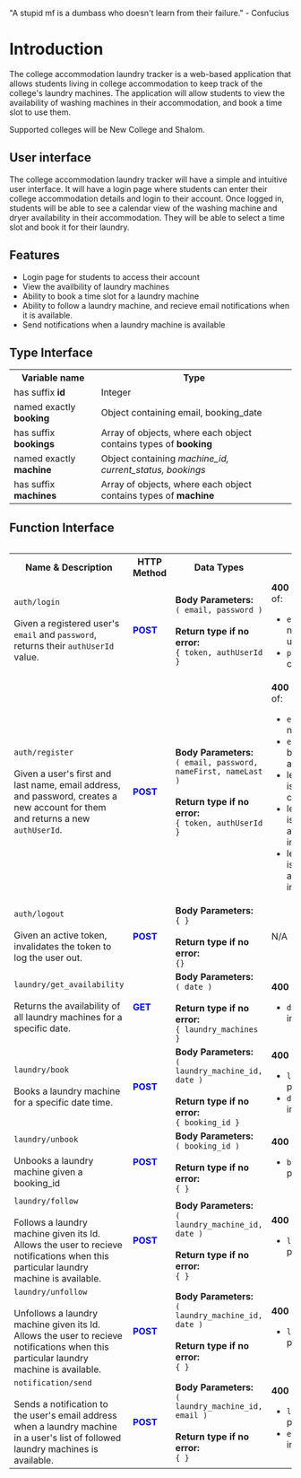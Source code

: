"A stupid mf is a dumbass who doesn't learn from their failure." - Confucius

# Introduction
The college accommodation laundry tracker is a web-based application that allows students living in college accommodation to keep track of the college's laundry machines. The application will allow students to view the availability of washing machines in their accommodation, and book a time slot to use them.

Supported colleges will be New College and Shalom.

## User interface
The college accommodation laundry tracker will have a simple and intuitive user interface. It will have a login page where students can enter their college accommodation details and login to their account. Once logged in, students will be able to see a calendar view of the washing machine and dryer availability in their accommodation. They will be able to select a time slot and book it for their laundry. 

## Features
- Login page for students to access their account
- View the availbility of laundry machines
- Ability to book a time slot for a laundry machine
- Ability to follow a laundry machine, and recieve email notifications when it is available.
- Send notifications when a laundry machine is available

## Type Interface

<table>
  <tr>
    <th>Variable name</th>
    <th>Type</th>
  </tr>
  <tr>
    <td>has suffix <b>id</b></td>
    <td>Integer</td>
  </tr>
  <tr>
    <td>named exactly <b>booking</b></td>
    <td>Object containing email, booking_date</td>
  </tr>
  <tr>
    <td>has suffix <b>bookings</b></td>
    <td>Array of objects, where each object contains types of <b>booking<b/></td>
  </tr>
  <tr>
    <td>named exactly <b>machine</b></td>
    <td>Object containing <i>machine_id, current_status, bookings </td>
  </tr>
  <tr>
    <td>has suffix <b>machines</b></td>
    <td>Array of objects, where each object contains types of <b>machine<b/></td>
  </tr>
<table/>


## Function Interface

<table>
  <tr>
    <th>Name & Description</th>
    <th>HTTP Method</th>
    <th style="width:18%">Data Types</th>
    <th style="width:32%">Exceptions</th>
  </tr>
  <tr>
    <td><code>auth/login</code><br /><br />Given a registered user's <code>email</code> and <code>password</code>, returns their <code>authUserId</code> value.</td>
    <td style="font-weight: bold; color: blue;">POST</td>
    <td><b>Body Parameters:</b><br /><code>( email, password )</code><br /><br /><b>Return type if no error:</b><br /><code>{ token, authUserId }</code></td>
    <td>
      <b>400 Error</b> when any of:
      <ul>
        <li><code>email</code> entered does not belong to a user</li>
        <li><code>password</code> is not correct</li>
      </ul>
    </td>
  </tr>
  <tr>
    <td><code>auth/register</code><br /><br />Given a user's first and last name, email address, and password, creates a new account for them and returns a new <code>authUserId</code>.
    </td>
    <td style="font-weight: bold; color: blue;">POST</td>
    <td><b>Body Parameters:</b><br /><code>( email, password, nameFirst, nameLast )</code><br /><br /><b>Return type if no error:</b><br /><code>{ token, authUserId }</code></td>
    <td>
      <b>400 Error</b> when any of:
      <ul>
        <li><code>email</code> entered is not a valid email</li>
        <li><code>email</code> is already being used by another user</li>
        <li>length of <code>password</code> is less than 6 characters</li>
        <li>length of <code>nameFirst</code> is not between 1 and 50 characters inclusive</li>
        <li>length of <code>nameLast</code> is not between 1 and 50 characters inclusive</li>
      </ul>
    </td>
  </tr>
  <tr>
    <td><code>auth/logout</code><br /><br />Given an active token, invalidates the token to log the user out.</td>
    <td style="font-weight: bold; color: blue;">POST</td>
    <td><b>Body Parameters:</b><br /><code>{ }</code><br /><br /><b>Return type if no error:</b><br /><code>{}</code></td>
    <td>N/A</td>
  </tr>
  <tr>
    <td><code>laundry/get_availability</code><br /><br />Returns the availability of all laundry machines for a specific date.</td>
    <td style="font-weight: bold; color: blue;">GET</td>
    <td><b>Body Parameters:</b><br /><code>( date )</code><br /><br /><b>Return type if no error:</b><br /><code>{ laundry_machines }</code></td>
    <td>
      <b>400 Error</b> when:
      <ul>
        <li><code>date</code> provided is invalid</li>
      </ul>
    </td>
  </tr>
  <tr>
    <td><code>laundry/book</code><br /><br />Books a laundry machine for a specific date time.</td>
    <td style="font-weight: bold; color: blue;">POST</td>
    <td><b>Body Parameters:</b><br /><code>( laundry_machine_id, date )</code><br /><br /><b>Return type if no error:</b><br /><code>{ booking_id }</code></td>
    <td>
      <b>400 Error</b> when:
      <ul>
        <li><code>laundry_machine_id</code> provided is invalid</li>
        <li><code>date</code> provided is invalid</li>
      </ul>
    </td>
  </tr>
  <tr>
    <td><code>laundry/unbook</code><br /><br />Unbooks a laundry machine given a booking_id</td>
    <td style="font-weight: bold; color: blue;">POST</td>
    <td><b>Body Parameters:</b><br /><code>( booking_id )</code><br /><br /><b>Return type if no error:</b><br /><code>{ }</code></td>
    <td>
      <b>400 Error</b> when:
      <ul>
        <li><code>booking_id</code> provided is invalid</li>
      </ul>
    </td>
  </tr>
  <tr>
    <td><code>laundry/follow</code><br /><br />Follows a laundry machine given its Id. Allows the user to recieve notifications when this particular laundry machine is available.</td>
    <td style="font-weight: bold; color: blue;">POST</td>
    <td><b>Body Parameters:</b><br /><code>( laundry_machine_id, date )</code><br /><br /><b>Return type if no error:</b><br /><code>{ }</code></td>
    <td>
      <b>400 Error</b> when:
      <ul>
        <li><code>laundry_machine_id</code> provided is invalid</li>
      </ul>
    </td>
  </tr>
    <tr>
    <td><code>laundry/unfollow</code><br /><br />Unfollows a laundry machine given its Id. Allows the user to recieve notifications when this particular laundry machine is available.</td>
    <td style="font-weight: bold; color: blue;">POST</td>
    <td><b>Body Parameters:</b><br /><code>( laundry_machine_id, date )</code><br /><br /><b>Return type if no error:</b><br /><code>{ }</code></td>
    <td>
      <b>400 Error</b> when:
      <ul>
        <li><code>laundry_machine_id</code> provided is invalid</li>
      </ul>
    </td>
  </tr>
  <tr>
    <td><code>notification/send</code><br /><br />Sends a notification to the user's email address when a laundry machine in a user's list of followed laundry machines is available.</td>
    <td style="font-weight: bold; color: blue;">POST</td>
    <td><b>Body Parameters:</b><br /><code>( laundry_machine_id, email )</code><br /><br /><b>Return type if no error:</b><br /><code>{ }</code></td>
    <td>
      <b>400 Error</b> when:
      <ul>
        <li><code>laundry_machine_id</code> provided is invalid</li>
        <li><code>email</code> provided is invalid</li>
      </ul>
    </td>
  </tr>
